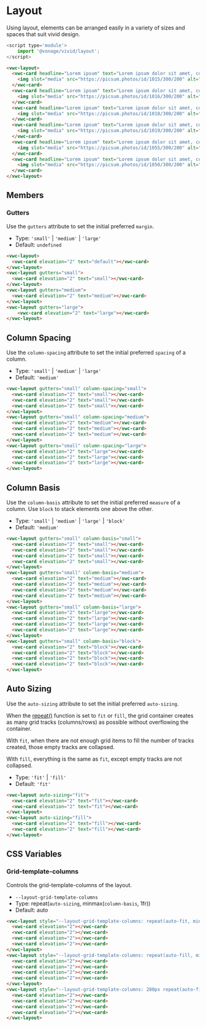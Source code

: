 # Layout

Using layout, elements can be arranged easily in a variety of sizes and spaces that suit vivid design.

```js
<script type='module'>
    import '@vonage/vivid/layout';
</script>
```

```html preview
<vwc-layout>
  <vwc-card headline="Lorem ipsum" text="Lorem ipsum dolor sit amet, consectetur adipiscing elit.">
    <img slot="media" src="https://picsum.photos/id/1015/300/200" alt="landscape" style="width: 100%; height: 150px; object-fit: cover;"/>
  </vwc-card>
  <vwc-card headline="Lorem ipsum" text="Lorem ipsum dolor sit amet, consectetur adipiscing elit.">
    <img slot="media" src="https://picsum.photos/id/1016/300/200" alt="landscape" style="width: 100%; height: 150px; object-fit: cover;"/>
  </vwc-card>
  <vwc-card headline="Lorem ipsum" text="Lorem ipsum dolor sit amet, consectetur adipiscing elit.">
    <img slot="media" src="https://picsum.photos/id/1018/300/200" alt="landscape" style="width: 100%; height: 150px; object-fit: cover;"/>
  </vwc-card>
  <vwc-card headline="Lorem ipsum" text="Lorem ipsum dolor sit amet, consectetur adipiscing elit.">
    <img slot="media" src="https://picsum.photos/id/1019/300/200" alt="landscape" style="width: 100%; height: 150px; object-fit: cover;"/>
  </vwc-card>
  <vwc-card headline="Lorem ipsum" text="Lorem ipsum dolor sit amet, consectetur adipiscing elit.">
    <img slot="media" src="https://picsum.photos/id/1055/300/200" alt="landscape" style="width: 100%; height: 150px; object-fit: cover;"/>
  </vwc-card>
  <vwc-card headline="Lorem ipsum" text="Lorem ipsum dolor sit amet, consectetur adipiscing elit.">
    <img slot="media" src="https://picsum.photos/id/1050/300/200" alt="landscape" style="width: 100%; height: 150px; object-fit: cover;"/>
  </vwc-card>
</vwc-layout>
```

## Members

### Gutters

Use the `gutters` attribute to set the initial preferred `margin`.

- Type: `'small'` | `'medium'` | `'large'`
- Default: `undefined`

```html preview full
<vwc-layout>
  <vwc-card elevation="2" text="default"></vwc-card>
</vwc-layout>
<vwc-layout gutters="small">
  <vwc-card elevation="2" text="small"></vwc-card>
</vwc-layout>
<vwc-layout gutters="medium">
  <vwc-card elevation="2" text="medium"></vwc-card>
</vwc-layout>
<vwc-layout gutters="large">
    <vwc-card elevation="2" text="large"></vwc-card>
</vwc-layout>
```

## Column Spacing

Use the `column-spacing` attribute to set the initial preferred `spacing` of a column.

- Type: `'small'` | `'medium'` | `'large'`
- Default: `'medium'`

```html preview full
<vwc-layout gutters="small" column-spacing="small">
  <vwc-card elevation="2" text="small"></vwc-card>
  <vwc-card elevation="2" text="small"></vwc-card>
  <vwc-card elevation="2" text="small"></vwc-card>
</vwc-layout>
<vwc-layout gutters="small" column-spacing="medium">
  <vwc-card elevation="2" text="medium"></vwc-card>
  <vwc-card elevation="2" text="medium"></vwc-card>
  <vwc-card elevation="2" text="medium"></vwc-card>
</vwc-layout>
<vwc-layout gutters="small" column-spacing="large">
  <vwc-card elevation="2" text="large"></vwc-card>
  <vwc-card elevation="2" text="large"></vwc-card>
  <vwc-card elevation="2" text="large"></vwc-card>
</vwc-layout>
```

## Column Basis

Use the `column-basis` attribute to set the initial preferred `measure` of a column.
Use `block` to stack elements one above the other.

- Type: `'small'` | `'medium'` | `'large'` | `'block'`
- Default: `'medium'`

```html preview full
<vwc-layout gutters="small" column-basis="small">
  <vwc-card elevation="2" text="small"></vwc-card>
  <vwc-card elevation="2" text="small"></vwc-card>
  <vwc-card elevation="2" text="small"></vwc-card>
  <vwc-card elevation="2" text="small"></vwc-card>
</vwc-layout>
<vwc-layout gutters="small" column-basis="medium">
  <vwc-card elevation="2" text="medium"></vwc-card>
  <vwc-card elevation="2" text="medium"></vwc-card>
  <vwc-card elevation="2" text="medium"></vwc-card>
  <vwc-card elevation="2" text="medium"></vwc-card>
</vwc-layout>
<vwc-layout gutters="small" column-basis="large">
  <vwc-card elevation="2" text="large"></vwc-card>
  <vwc-card elevation="2" text="large"></vwc-card>
  <vwc-card elevation="2" text="large"></vwc-card>
  <vwc-card elevation="2" text="large"></vwc-card>
</vwc-layout>
<vwc-layout gutters="small" column-basis="block">
  <vwc-card elevation="2" text="block"></vwc-card>
  <vwc-card elevation="2" text="block"></vwc-card>
  <vwc-card elevation="2" text="block"></vwc-card>
  <vwc-card elevation="2" text="block"></vwc-card>
</vwc-layout>
```

## Auto Sizing

Use the `auto-sizing` attribute to set the initial preferred `auto-sizing`.

When the [repeat()](#css-custom-properties) function is set to `fit` or `fill`, the grid container creates as many grid tracks (columns/rows) as possible without overflowing the container.

With `fit`, when there are not enough grid items to fill the number of tracks created, those empty tracks are collapsed.

With `fill`, everything is the same as `fit`, except empty tracks are not collapsed.

- Type: `'fit'` | `'fill'`
- Default: `'fit'`

```html preview full
<vwc-layout auto-sizing="fit">
  <vwc-card elevation="2" text="fit"></vwc-card>
  <vwc-card elevation="2" text="fit"></vwc-card>
</vwc-layout>
<vwc-layout auto-sizing="fill">
  <vwc-card elevation="2" text="fill"></vwc-card>
  <vwc-card elevation="2" text="fill"></vwc-card>
</vwc-layout>
```

## CSS Variables

### Grid-template-columns

Controls the grid-template-columns of the layout.

- `--layout-grid-template-columns`
- Type: repeat(`auto-sizing`, minmax(`column-basis`, 1fr))
- Default: auto

```html preview full
<vwc-layout style="--layout-grid-template-columns: repeat(auto-fit, minmax(100px, 1fr));">
  <vwc-card elevation="2"></vwc-card>
  <vwc-card elevation="2"></vwc-card>
  <vwc-card elevation="2"></vwc-card>
  <vwc-card elevation="2"></vwc-card>
</vwc-layout>
<vwc-layout style="--layout-grid-template-columns: repeat(auto-fill, minmax(100px, 1fr));">
  <vwc-card elevation="2"></vwc-card>
  <vwc-card elevation="2"></vwc-card>
  <vwc-card elevation="2"></vwc-card>
  <vwc-card elevation="2"></vwc-card>
</vwc-layout>
<vwc-layout style="--layout-grid-template-columns: 280px repeat(auto-fill, minmax(100px, 1fr));">
  <vwc-card elevation="2"></vwc-card>
  <vwc-card elevation="2"></vwc-card>
  <vwc-card elevation="2"></vwc-card>
  <vwc-card elevation="2"></vwc-card>
</vwc-layout>
```
